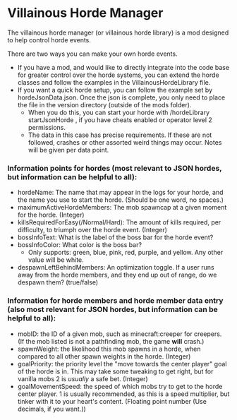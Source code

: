 
# Villainous Horde Manager

The villainous horde manager (or villainous horde library) is a mod designed to help control horde events.

There are two ways you can make your own horde events.
* If you have a mod, and would like to directly integrate into the code base for greater control over the horde systems, you can extend the horde classes and follow the examples in the VillainousHordeLibrary file.
* If you want a quick horde setup, you can follow the example set by hordeJsonData.json. Once the json is complete, you only need to place the file in the version directory (outside of the mods folder).
  * When you do this, you can start your horde with /hordeLibrary startJsonHorde <hordeName>, if you have cheats enabled or operator level 2 permissions.
  * The data in this case has precise requirements. If these are not followed, crashes or other assorted weird things may occur. Notes will be given per data point.
 
### Information points for hordes (most relevant to JSON hordes, but information can be helpful to all):
* hordeName: The name that may appear in the logs for your horde, and the name you use to start the horde. (Should be one word, no spaces.)
* maximumActiveHordeMembers: The mob spawncap at a given moment for the horde. (Integer)
* killsRequiredForEasy(/Normal/Hard): The amount of kills required, per difficulty, to triumph over the horde event. (Integer)
* bossInfoText: What is the label of the boss bar for the horde event?
* bossInfoColor: What color is the boss bar?
  * Only supports: green, blue, pink, red, purple, and yellow. Any other value will be white.
* despawnLeftBehindMembers: An optimization toggle. If a user runs away from the horde members, and they end up out of range, do we despawn them? (true/false)

### Information for horde members and horde member data entry (also most relevant for JSON hordes, but information can be helpful to all):
* mobID: the ID of a given mob, such as minecraft:creeper for creepers. (If the mob listed is not a pathfinding mob, the game **will** crash.)
* spawnWeight: the likelihood this mob spawns in a horde, when compared to all other spawn weights in the horde. (Integer)
* goalPriority: the priority level the "move towards the center player" goal of the horde is in. This may take some tweaking to get right, but for vanilla mobs 2 is *usually* a safe bet. (Integer)
* goalMovementSpeed: the speed of which mobs try to get to the horde center player. 1 is usually recommended, as this is a speed multiplier, but tinker with it to your heart's content. (Floating point number (Use decimals, if you want.))

